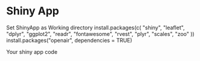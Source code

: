 # Shiny App
Set ShinyApp as Working directory
install.packages(c(
  "shiny",
  "leaflet",
  "dplyr",
  "ggplot2",
  "readr",
  "fontawesome",
  "rvest",
  "plyr",
  "scales",
  "zoo"
))
install.packages("openair", dependencies = TRUE)

Your shiny app code
